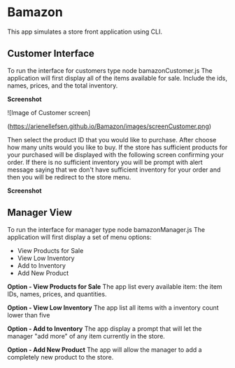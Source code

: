 # Bamazon
This app simulates a store front application using CLI.

## Customer Interface
To run the interface for customers type node bamazonCustomer.js
The application will first display all of the items available for sale. Include the ids, names, prices, and the total inventory.

**Screenshot**

![Image of Customer screen]

(https://arienellefsen.github.io/Bamazon/images/screenCustomer.png)

Then select the product ID that you would like to purchase.
After choose how many units would you like to buy.
If the store has sufficient products for your purchased will be displayed with the following screen confirming your order.
If there is no sufficient inventory you will be prompt with alert message saying that we don't have sufficient inventory for your order and then you will be redirect to the store menu.

**Screenshot**

## Manager View
To run the interface for manager type node bamazonManager.js
The application will first display a set of menu options:

* View Products for Sale
* View Low Inventory
* Add to Inventory
* Add New Product

**Option - View Products for Sale**
The app list every available item: the item IDs, names, prices, and quantities.

**Option - View Low Inventory**
The app list all items with a inventory count lower than five

**Option - Add to Inventory**
The app display a prompt that will let the manager "add more" of any item currently in the store.

**Option - Add New Product**
The app will allow the manager to add a completely new product to the store.
